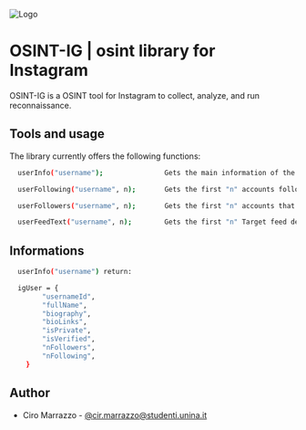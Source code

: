 ![Logo](https://i.postimg.cc/d1fpxwwz/Logo-Osint-Ig.png)

# OSINT-IG | osint library for Instagram

OSINT-IG is a OSINT tool for Instagram to collect, analyze, and run reconnaissance.

## Tools and usage

The library currently offers the following functions:

```bash
  userInfo("username");               Gets the main information of the target account.

  userFollowing("username", n);       Gets the first "n" accounts followed by the Target.

  userFollowers("username", n);       Gets the first "n" accounts that follow the Target.

  userFeedText("username", n);        Gets the first "n" Target feed descriptions.
```

## Informations

```bash
  userInfo("username") return:

  igUser = {
        "usernameId",
        "fullName",
        "biography",
        "bioLinks",
        "isPrivate",
        "isVerified",
        "nFollowers",
        "nFollowing",
    }
```

## Author

- Ciro Marrazzo - [@cir.marrazzo@studenti.unina.it](https://github.com/ciro-99)

